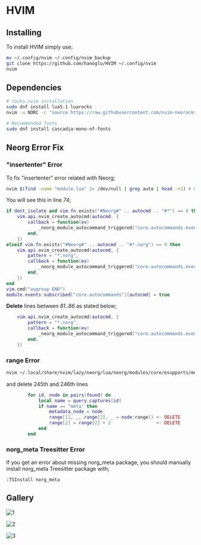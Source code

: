 # HVIM
## Installing
To install HVIM simply use;
```bash
mv ~/.config/nvim ~/.config/nvim_backup
git clone https://github.com/hanoglu/HVIM ~/.config/nvim
nvim
```
## Dependencies
```bash
# rocks.nvim installation
sudo dnf install lua5.1 luarocks
nvim -u NORC -c "source https://raw.githubusercontent.com/nvim-neorocks/rocks.nvim/master/installer.lua"

# Recommended fonts
sudo dnf install cascadia-mono-nf-fonts
```

## Neorg Error Fix
### "insertenter" Error
To fix "insertenter" error related with Neorg;
```bash
nvim $(find -name "module.lua" 2> /dev/null | grep auto | head -n1) # Possibly: ~/.local/share/nvim/lazy/neorg/lua/neorg/modules/core/autocommands/module.lua

```
You will see this in line *74*;
```lua
if dont_isolate and vim.fn.exists("#Neorg#" .. autocmd .. "#*") == 0 then
    vim.api.nvim_create_autocmd(autocmd, {
        callback = function(ev)
            _neorg_module_autocommand_triggered("core.autocommands.events." .. autocmd, false, ev)
        end,
    })
elseif vim.fn.exists("#Neorg#" .. autocmd .. "#*.norg") == 0 then
    vim.api.nvim_create_autocmd(autocmd, {
        pattern = "*.norg",
        callback = function(ev)
            _neorg_module_autocommand_triggered("core.autocommands.events." .. autocmd, true, ev)
        end,
    })
end
vim.cmd("augroup END")
module.events.subscribed["core.autocommands"][autocmd] = true
```
**Delete** lines between *81..86* as stated below;
```lua
    vim.api.nvim_create_autocmd(autocmd, {
        pattern = "*.norg",
        callback = function(ev)
            _neorg_module_autocommand_triggered("core.autocommands.events." .. autocmd, true, ev)
        end,
    })
```
### range Error
```bash
nvim ~/.local/share/nvim/lazy/neorg/lua/neorg/modules/core/esupports/metagen/module.lua
```
and delete 245th and 246th lines
```lua
        for id, node in pairs(found) do
            local name = query.captures[id]
            if name == "meta" then
                metadata_node = node
                range[1], _, range[2], _ = node:range() <- DELETE
                range[2] = range[2] + 2                 <- DELETE
            end
        end

```
### norg_meta Treesitter Error
If you get an error about missing norg_meta package, you should manually install norg_meta Treesitter package with;
```vimscript
:TSInstall norg_meta
```
## Gallery
![1](https://github.com/user-attachments/assets/4ce4234b-ec31-4638-afcb-b15bc83f3d61)

![2](https://github.com/user-attachments/assets/ecc68a27-b037-460d-a222-8a25ae3064e5)

![3](https://github.com/user-attachments/assets/d921d44a-2c75-4add-af9e-50169897d2a2)
